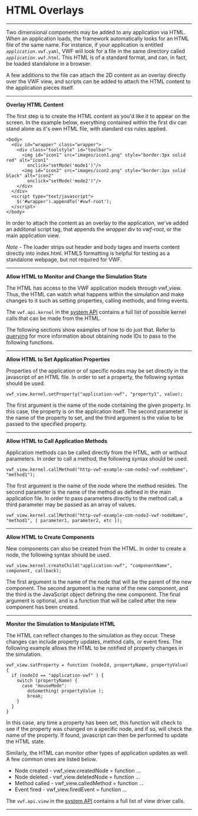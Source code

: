 HTML Overlays
===================
-------------------
Two dimensional components may be added to any application via HTML. When an application loads, the framework automatically looks for an HTML file of the same name. For instance, if your application is entitled <code><i>application</i>.vwf.yaml</code>, VWF will look for a file in the same directory called <code><i>application</i>.vwf.html</code>. This HTML is of a standard format, and can, in fact, be loaded standalone in a browser. 

A few additions to the file can attach the 2D content as an overlay directly over the VWF view, and scripts can be added to attach the HTML content to the application pieces itself. 

-------------------

**Overlay HTML Content**

The first step is to create the HTML content as you'd like it to appear on the screen. In the example below, everything contained within the first div can stand alone as it's own HTML file, with standard css rules applied.

	<body>
	  <div id="wrapper" class="wrapper">
	    <div class="toolstyle" id="toolbar">
	      <img id="icon1" src="images/icon1.png" style="border:3px solid red" alt="icon1" 
	        onclick="setMode('mode1')"/>
	      <img id="icon2" src="images/icon2.png" style="border:2px solid black" alt="icon2" 
	        onclick="setMode('mode2')"/>
	    </div>
	  </div>
	  <script type="text/javascript">
	    $('#wrapper').appendTo('#vwf-root');
	  </script>
	</body>

In order to attach the content as an overlay to the application, we've added an additonal script tag, that appends the *wrapper* div to *vwf-root*, or the main application view. 

*Note* - The loader strips out header and body tages and inserts content directly into index.html. HTML5 formatting is helpful for testing as a standalone webpage, but not required for VWF. 

-------------------

**Allow HTML to Monitor and Change the Simulation State**

The HTML has access to the VWF application models through vwf_view. Thus, the HTML can watch what happens within the simulation and make changes to it such as setting properties, calling methods, and firing events. 

The <code>vwf.api.kernel</code> in the [system API](system.html) contains a full list of possible kernel calls that can be made from the HTML.

The following sections show examples of how to do just that. Refer to [querying](query.html) for more information about obtaining node IDs to pass to the following functions.

-------------------

**Allow HTML to Set Application Properties**

Properties of the application or of specific nodes may be set directly in the javascript of an HTML file. In order to set a property, the following syntax should be used. 

	vwf_view.kernel.setProperty("application-vwf", "property1", value);

The first argument is the name of the node containing the given property. In this case, the property is on the application itself. The second parameter is the name of the property to set, and the third argument is the value to be passed to the specified property. 

-------------------

**Allow HTML to Call Application Methods**

Application methods can be called directly from the HTML, with or without parameters. In order to call a method, the following syntax should be used.

	vwf_view.kernel.callMethod("http-vwf-example-com-node2-vwf-nodeName", "method1");

The first argument is the name of the node where the method resides. The second parameter is the name of the method as defined in the main application file. In order to pass parameters directly to the method call, a third parameter may be passed as an array of values. 

	vwf_view.kernel.callMethod("http-vwf-example-com-node2-vwf-nodeName", "method1", [ parameter1, parameter2, etc ]);

-------------------

**Allow HTML to Create Components**

New components can also be created from the HTML. In order to create a node, the following syntax should be used.

	vwf_view.kernel.createChild("application-vwf", "componentName", component, callback);

The first argument is the name of the node that will be the parent of the new component. The second argument is the name of the new component, and the third is the JavaScript object defining the new component. The final argument is optional, and is a function that will be called after the new component has been created.

-------------------

**Monitor the Simulation to Manipulate HTML**

The HTML can reflect changes to the simulation as they occur. These changes can include property updates, method calls, or event fires. The following example allows the HTML to be notified of property changes in the simulation. 

	vwf_view.satProperty = function (nodeId, propertyName, propertyValue) {
	  if (nodeId == "application-vwf" ) {
	    switch (propertyName) {
	      case "mouseMode":
	        doSomething( propertyValue );
	        break;
        }
      }
	}

In this case, any time a property has been set, this function will check to see if the property was changed on a specific node, and if so, will check the name of the property. If found, javascript can then be performed to update the HTML state.

Similarly, the HTML can monitor other types of application updates as well. A few common ones are listed below.

* Node created - vwf_view.createdNode = function ...
* Node deleted - vwf_view.deletedNode = function ...
* Method called - vwf_view.calledMethod = function ...
* Event fired - vwf_view.firedEvent = function ...

The <code>vwf.api.view</code> in the [system API](system.html) contains a full list of view driver calls.

-------------------


